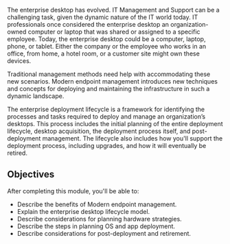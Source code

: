 The enterprise desktop has evolved. IT Management and Support can be a challenging task, given the dynamic nature of the IT world today. IT professionals once considered the enterprise desktop an organization-owned computer or laptop that was shared or assigned to a specific employee. Today, the enterprise desktop could be a computer, laptop, phone, or tablet. Either the company or the employee who works in an office, from home, a hotel room, or a customer site might own these devices.

Traditional management methods need help with accommodating these new scenarios. Modern endpoint management introduces new techniques and concepts for deploying and maintaining the infrastructure in such a dynamic landscape.

The enterprise deployment lifecycle is a framework for identifying the processes and tasks required to deploy and manage an organization’s desktops. This process includes the initial planning of the entire deployment lifecycle, desktop acquisition, the deployment process itself, and post-deployment management. The lifecycle also includes how you'll support the deployment process, including upgrades, and how it will eventually be retired.

## Objectives

After completing this module, you'll be able to:

- Describe the benefits of Modern endpoint management.
- Explain the enterprise desktop lifecycle model.
- Describe considerations for planning hardware strategies.
- Describe the steps in planning OS and app deployment.
- Describe considerations for post-deployment and retirement.
